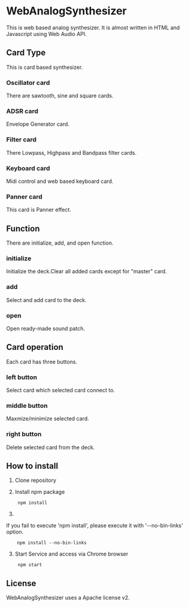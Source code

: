 # WebAnalogSynthesizer
This is web based analog synthesizer.
It is almost written in HTML and Javascript using Web Audio API.

## Card Type
This is card based synthesizer.

### Oscillator card

  There are sawtooth, sine and square cards.

### ADSR card

  Envelope Generator card.

### Filter card

  There Lowpass, Highpass and Bandpass filter cards.

### Keyboard card

  Midi control and web based keyboard card.

### Panner card

  This card is Panner effect.
  

## Function
There are initialize, add, and open function.
### initialize

  Initialize the deck.Clear all added cards except for "master" card.

### add

  Select and add card to the deck.
  
### open 

  Open ready-made sound patch.


## Card operation
Each card has three buttons.
### left button

  Select card which selected card connect to.

### middle button

  Maxmize/minimize selected card.

### right button

  Delete selected card from the deck.

## How to install
1. Clone repository

2. Install npm package

        npm install
       
3. 
  If you fail to execute 'npm install', please execute it with '--no-bin-links' option.

        npm install --no-bin-links

3. Start Service and access via Chrome browser

        npm start

## License
WebAnalogSynthesizer uses a Apache license v2. 
